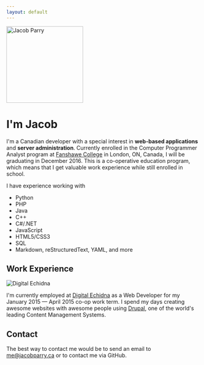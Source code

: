 ```yaml
---
layout: default
---
```

<img width="200" src="{{ site.url }}/assets/face.jpg" alt="Jacob Parry" class="float-right">

# I'm Jacob

I'm a Canadian developer with a special interest in **web-based applications** and **server administration**. Currently
enrolled in the Computer Programmer Analyst program at [Fanshawe College](http://fanshawec.ca/) in London, ON, Canada,
I will be graduating in December 2016. This is a co-operative education program, which means that I get valuable work
experience while still enrolled in school.

I have experience working with

* Python
* PHP
* Java
* C++
* C#/.NET
* JavaScript
* HTML5/CSS3
* SQL
* Markdown, reStructuredText, YAML, and more

## Work Experience

<img src="{{ site.url }}/assets/digital_echidna.png" alt="Digital Echidna" class="float-right">

I'm currently employed at [Digital Echidna](http://echidna.ca) as a Web Developer for my January 2015 &mdash; April 2015
co-op work term. I spend my days creating awesome websites with awesome people using [Drupal](http://drupal.org), one of
the world's leading Content Management Systems.

<div class="clear"></div>

## Contact

The best way to contact me would be to send an email to [me@jacobparry.ca](mailto:me@jacobparry.ca) or to contact me via
GitHub.
